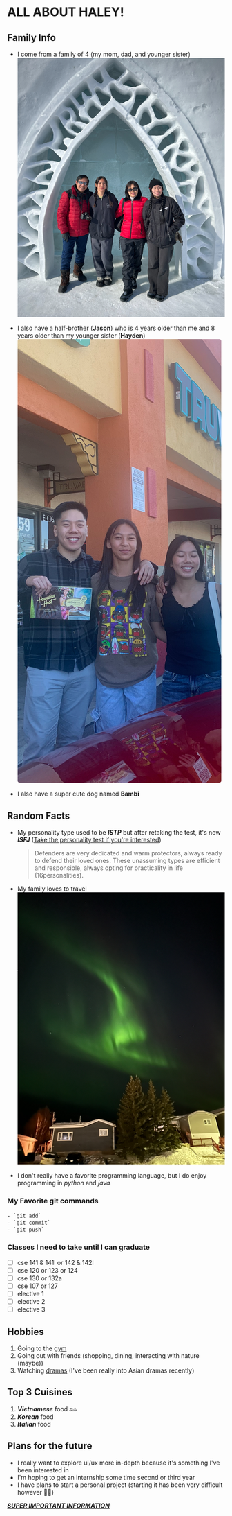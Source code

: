 # ALL ABOUT HALEY!

## Family Info
  - I come from a family of 4 (my mom, dad, and younger sister)
  ![photoOfFamily](familyphoto.jpeg)
      
  - I also have a half-brother (**Jason**) who is 4 years older than me and 8 years older than my younger sister (**Hayden**)
  ![photoOfBrother](jasonphoto.jpeg)

  - I also have a super cute dog named **Bambi**
  


## Random Facts
  - My personality type used to be ***ISTP*** but after retaking the test, it's now ***ISFJ*** ([Take the personality test if you're interested](https://www.16personalities.com/))

      > Defenders are very dedicated and warm protectors, always ready to defend their loved ones. These unassuming types are efficient and          responsible, always opting for practicality in life (16personalities).

  - My family loves to travel
  ![canadaTrip](northernlights.jpeg)

  - I don't really have a favorite programming language, but I do enjoy programming in *python* and *java*
  
  ### My Favorite git commands
    - `git add`
    - `git commit`
    - `git push`

  ### Classes I need to take until I can graduate
  - [ ] cse 141 & 141l or 142 & 142l
  - [ ] cse 120 or 123 or 124
  - [ ] cse 130 or 132a
  - [ ] cse 107 or 127
  - [ ] elective 1
  - [ ] elective 2
  - [ ] elective 3

## Hobbies
  1. Going to the [gym](https://www.cdc.gov/physicalactivity/basics/pahealth/index.htm#:~:text=Regular%20physical%20activity%20is%20one,ability%20to%20do%20everyday%20activities.)
  2. Going out with friends (shopping, dining, interacting with nature (maybe))
  3. Watching [dramas](https://www.viki.com/collections/2970858l-top-tier-korean-and-chinese-dramas) (I've been really into Asian dramas recently)

## Top 3 Cuisines
  1. ***Vietnamese*** food :on::top:
  2. ***Korean*** food
  3. ***Italian*** food

## Plans for the future
  - I really want to explore ui/ux more in-depth because it's something I've been interested in
  - I'm hoping to get an internship some time second or third year
  - I have plans to start a personal project (starting it has been very difficult however :face_with_spiral_eyes:)

***[SUPER IMPORTANT INFORMATION](SUPERIMPORTANT.md)***
